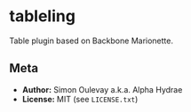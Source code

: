 # tableling

Table plugin based on Backbone Marionette.

## Meta

* **Author:** Simon Oulevay a.k.a. Alpha Hydrae
* **License:** MIT (see `LICENSE.txt`)

